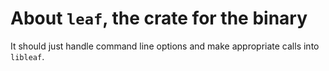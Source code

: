 # About `leaf`, the crate for the binary

It should just handle command line options and make appropriate calls into `libleaf`.

